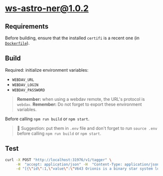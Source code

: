 # ws-astro-ner@1.0.2

## Requirements

Before building, ensure that the installed `certifi` is a recent one (in
[`Dockerfile`](./Dockerfile)).

## Build

Required: initialize environment variables:

- `WEBDAV_URL`
- `WEBDAV_LOGIN`
- `WEBDAV_PASSWORD`

> **Remember:** when using a webdav remote, the URL's protocol is `webdav`.
> **Remember:** Do not forget to export these environment variables.

Before calling `npm run build` or `npm start`.

> 📗 Suggestion: put them in `.env` file and don't forget to run `source .env`
> before calling `npm run build` or `npm start`.

## Test

```bash
curl -X POST "http://localhost:31976/v1/tagger" \
     -H  "accept: application/json" -H  "Content-Type: application/json" \
     -d "[{\"id\":1,\"value\":\"V643 Orionis is a binary star system located in the Orion constellation, offering valuable insightsinto stellar evolution.\"}]"
```
